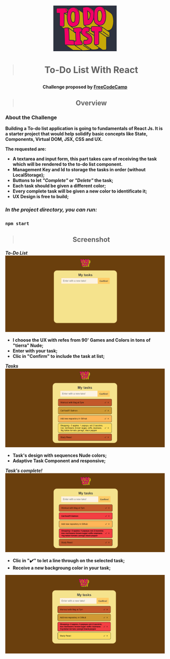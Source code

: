 <p align="center">
<img  width="200" src="src/components/img/LogoGithub.png">
</p>

># <p align="center"> To-Do List With React </p>

<p align="center"><strong> Challenge proposed by <strong><a href="https://www.freecodecamp.com/">FreeCodeCamp</a></p>
  

>## <p align="center">Overview</p>

### About the Challenge

Building a To-do list application is going to fundamentals of React Js. It is a starter project that would help solidify basic concepts like State, Components, Virtual DOM, JSX, CSS and UX.  

The requested are:
* A textarea and input form, this part takes care of receiving the task which will be rendered to the to-do list component.
* Management Key and Id to storage the tasks in order (without LocalStorage); 
* Buttons to let *"Complete"* or *"Delete"* the task;
* Each task should be given a different color;
* Every complete task will be given a new color to identificate it;
* UX Design is free to build;
  
### *In the project directory, you can run:*

### `npm start`

>## <p align="center">Screenshot</p>

*To-Do List*  
<img alt="To Do List first plan" src="src/components/img/folderToDoList.png">

* I choose the UX with refes from 90' Games and Colors in tons of "tierra" Nude;  
* Enter with your task;
* Clic in "Confirm" to include the task at list;


*Tasks*  
<img alt="To Do List first plan" src="src/components/img/folderTaskList.png">
  
* Task's design with sequences Nude colors;
* Adaptive Task Component and responsive;
  
  
*Task's complete!*
<img alt="To Do List first plan" src="src/components/img/folderTaskDone.png">
 
* Clic in	":heavy_check_mark:" to let a line through on the selected task;
* Receive a new backgroung color in your task;  
  
<img alt="To Do List first plan" src="src/components/img/folderDeleteTask.png">  
